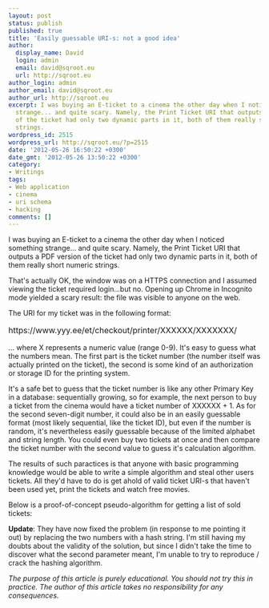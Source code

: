 ```yaml
---
layout: post
status: publish
published: true
title: 'Easily guessable URI-s: not a good idea'
author:
  display_name: David
  login: admin
  email: david@sqroot.eu
  url: http://sqroot.eu
author_login: admin
author_email: david@sqroot.eu
author_url: http://sqroot.eu
excerpt: I was buying an E-ticket to a cinema the other day when I noticed something
  strange... and quite scary. Namely, the Print Ticket URI that outputs a PDF version
  of the ticket had only two dynamic parts in it, both of them really short numeric
  strings.
wordpress_id: 2515
wordpress_url: http://sqroot.eu/?p=2515
date: '2012-05-26 16:50:22 +0300'
date_gmt: '2012-05-26 13:50:22 +0300'
category:
- Writings
tags:
- Web application
- cinema
- uri schema
- hacking
comments: []
---
```


I was buying an E-ticket to a cinema the other day when I noticed something strange... and quite scary. Namely, the Print Ticket URI that outputs a PDF version of the ticket had only two dynamic parts in it, both of them really short numeric strings.


That's actually OK, the window was on a HTTPS connection and I assumed viewing the ticket required login...but no. Opening up Chrome in Incognito mode yielded a scary result: the file was visible to anyone on the web.


The URI for my ticket was in the following format:

<p class="info" style="font-size: 16px;">https://www.yyy.ee/et/checkout/printer/XXXXXX/XXXXXXX/


... where X represents a numeric value (range 0-9). It's easy to guess what the numbers mean. The first part is the ticket number (the number itself was actually printed on the ticket), the second is some kind of an authorization or storage ID for the printing system.


It's a safe bet to guess that the ticket number is like any other Primary Key in a database: sequentially growing, so for example, the next person to buy a ticket from the cinema would have a ticket number of XXXXXX + 1. As for the second seven-digit number, it could also be in an easily guessable format (most likely sequential, like the ticket ID), but even if the number is random, it's nevertheless easily guessable because of the limited alphabet and string length. You could even buy two tickets at once and then compare the ticket number with the second value to guess it's calculation algorithm.


The results of such paractices is that anyone with basic programming knowledge would be able to write a simple algorithm and steal other users tickets. All they'd have to do is get ahold of valid ticket URI-s that haven't been used yet, print the tickets and watch free movies.


Below is a proof-of-concept pseudo-algorithm for getting a list of sold tickets:<br />
<script type="text/javascript" src="https://gist.github.com/2794030.js?file=stealticket.py"></script>


<strong>Update</strong>: They have now fixed the problem (in response to me pointing it out) by replacing the two numbers with a hash string. I'm still having my doubts about the validity of the solution, but since I didn't take the time to discover what the second parameter meant, I'm unable to try to reproduce / crack the hashing algorithm.


<em>The purpose of this article is purely educational. You should not try this in practice. The author of this article takes no responsibility for any consequences.</em>

